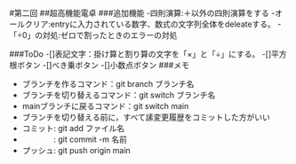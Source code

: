 #第二回
##超高機能電卓
###追加機能
-四則演算:＋以外の四則演算をする
-オールクリア:entryに入力されている数字、数式の文字列全体をdeleateする。
-「÷0」の対処:ゼロで割ったときのエラーの対処

###ToDo
-[]表記文字：掛け算と割り算の文字を「×」と「÷」にする。
-[]平方根ボタン
-[]べき乗ボタン
-[]小数点ボタン
###メモ
- ブランチを作るコマンド：git branch ブランチ名
- ブランチを切り替えるコマンド：git switch ブランチ名
- mainブランチに戻るコマンド：git switch main
- ブランチを切り替える前に，すべて䛾変更履歴をコミットした方がいい
- コミット: git add ファイル名
- 　　　　: git commit -m 名前
- プッシュ: git push origin main